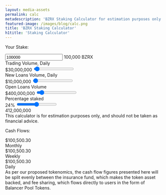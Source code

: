 ```yaml
---
layout: media-assets
permalink: calc
metadescription: 'BZRX Staking Calculator for estimation purposes only'
featured-image: /images/blog/calc.png
title: 'BZRX Staking Calculator'
h1title: 'Staking Calculator'
---
```


<section class="pb-160">
    <div class="container container-xl">
        <div class="calc-wrapper">
            <div>
                <p class="title">Your Stake:</p>
                <div class="input-item">
                   <input id="bzrx-input" step="any" type="number" value="100000"/>
                   <label><span id="bzrx-input-value">100,000</span> <span class="sign">BZRX</span><img class="lazyload" data-src="/images/logo-icon.svg" alt="" /></label>
                </div>
                <div class="calc-item">
                    <label>Trading Volume, Daily</label>
                    <div class="border-quantity">
                      <label class="label-quantity"><span class="sign">$</span><span class="label-quantity-value">30,000,000</span></label>                        
                      <input id="trading-volume-input" class="quantity-trading" type="range" value="30000000" min="1" max="1000000000"/>
                      <div id="left-trading-volume" class="left-quantity"></div>
                      <div id="right-trading-volume" class="right-quantity"></div>
                      <div id="right-trading-volume" class="track-quantity red"></div>
                  </div>
                </div>
                <div class="calc-item">
                    <label>New Loans Volume, Daily</label>
                    <div class="border-quantity">
                        <label class="label-quantity"><span class="sign">$</span><span class="label-quantity-value">10,000,000</span></label>                         
                        <input id="new-loans-volume-input" type="range" value="10000000" min="1" max="1000000000"/>
                        <div class="left-quantity"></div>
                        <div class="right-quantity"></div>
                        <div class="track-quantity green"></div>
                    </div>
                </div>
                <div class="calc-item">
                    <label>Open Loans Volume</label>
                     <div class="border-quantity">
                      <label class="label-quantity"><span class="sign">$</span><span class="label-quantity-value">400,000,000</span></label>
                      <input id="open-loans-volume-input" class="quantity-open-loans" type="range" value="400000000" min="1" max="5000000000"/>
                      <div class="left-quantity"></div>
                      <div class="right-quantity"></div>
                      <div class="track-quantity yellow"></div>
                    </div>
                </div>
                <div class="calc-item">
                    <label>Percentage staked</label>
                    <div class="border-quantity">
                      <label class="label-quantity"><span class="label-quantity-value">24</span><span class="percent">%</span></label>
                      <input id="percentage-staked-input" class="quantity-tokens-staked" type="range" value="50" min="1" max="100"/>
                      <div class="left-quantity"></div>
                      <div class="right-quantity"></div>
                      <div class="track-quantity blue"></div>
                    </div>
                    <span id="percentage-staked-amount">412,000,000</span>
                </div>
                <div class="description">This calculator is for estimation purposes only, and should not be taken as financial advice.</div>
            </div>
            <div>
                <p class="title">Cash Flows:</p>
                <div class="wrapper-profit">
                    <div class="value-profit">
                        <div><span class="sign">$</span><span id="monthly-profit-value">100,500.30</span></div>
                        <label>Monthly</label>
                    </div>
                    <div class="value-profit">
                        <div><span class="sign">$</span><span id="weekly-profit-value">100,500.30</span></div>
                        <label>Weekly</label>
                    </div>
                    <div class="value-profit">
                        <div><span class="sign">$</span><span id="daily-profit-value">100,500.30</span></div>
                        <label>Daily</label>
                    </div>
                </div>
                <div class="description">As per our proposed tokenomics, the cash flow figures presented here will be split evenly between the insurance fund, which makes the token asset backed, and fee sharing, which flows directly to users in the form of Balancer Pool Tokens.</div>
            </div>
        </div>
    </div>
</section>



<script type="text/javascript" src="https://cdn.jsdelivr.net/npm/chart.js@2.9.3/dist/Chart.min.js"></script>
<script type="text/javascript" src="/assets/js/staking-calculator.js"></script>
